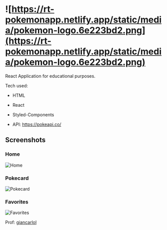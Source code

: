 
# ![https://rt-pokemonapp.netlify.app/static/media/pokemon-logo.6e223bd2.png](https://rt-pokemonapp.netlify.app/static/media/pokemon-logo.6e223bd2.png)

React Application for educational purposes.

Tech used:

* HTML
* React
* Styled-Components

* API: <https://pokeapi.co/>

## Screenshots

### Home

![Home](https://i.imgur.com/bq47dOa.png)

### Pokecard

![Pokecard](https://i.imgur.com/Ju7lHkY.png)

### Favorites

![Favorites](https://i.imgur.com/hx9gMhS.png)

Prof: [giancarlol](https://github.com/giancarlol)
